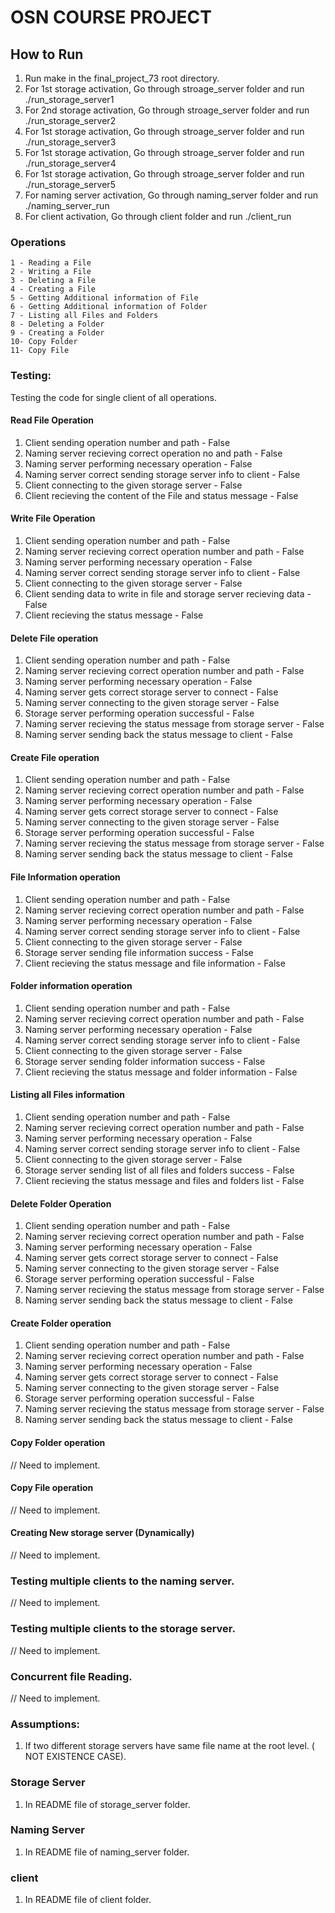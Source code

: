 # OSN COURSE PROJECT 


## How to Run 
1. Run make in the final_project_73 root directory.
2. For 1st storage activation, Go through stroage_server folder and run ./run_storage_server1
3. For 2nd storage activation, Go through stroage_server folder and run ./run_storage_server2
4. For 1st storage activation, Go through stroage_server folder and run ./run_storage_server3
5. For 1st storage activation, Go through stroage_server folder and run ./run_storage_server4
6. For 1st storage activation, Go through stroage_server folder and run ./run_storage_server5
7. For naming server activation, Go through naming_server folder and run ./naming_server_run 
8. For client activation, Go through client folder and run ./client_run 

### Operations 

```
1 - Reading a File
2 - Writing a File
3 - Deleting a File
4 - Creating a File
5 - Getting Additional information of File 
6 - Getting Additional information of Folder
7 - Listing all Files and Folders
8 - Deleting a Folder
9 - Creating a Folder
10- Copy Folder
11- Copy File
``` 

### Testing: 
Testing the code for single client of all operations. 
#### Read File Operation
1. Client sending operation number and path - False 
2. Naming server recieving correct operation no and path - False 
3. Naming server performing necessary operation - False 
4. Naming server correct sending storage server info to client - False 
5. Client connecting to the given storage server - False 
6. Client recieving the content of the File and status message - False 

#### Write File Operation
1. Client sending operation number and path - False 
2. Naming server recieving correct operation number and path - False 
3. Naming server performing necessary operation - False 
4. Naming server correct sending storage server info to client - False 
5. Client connecting to the given storage server - False 
6. Client sending data to write in file and storage server recieving data - False
7. Client recieving the status message - False 

#### Delete File operation
1. Client sending operation number and path - False 
2. Naming server recieving correct operation number and path - False 
3. Naming server performing necessary operation - False 
4. Naming server gets correct storage server to connect - False
5. Naming server connecting to the given storage server - False 
6. Storage server performing operation successful - False
7. Naming server recieving the status message from storage server - False 
8. Naming server sending back the status message to client - False

#### Create File operation
1. Client sending operation number and path - False 
2. Naming server recieving correct operation number and path - False 
3. Naming server performing necessary operation - False 
4. Naming server gets correct storage server to connect - False
5. Naming server connecting to the given storage server - False 
6. Storage server performing operation successful - False
7. Naming server recieving the status message from storage server - False 
8. Naming server sending back the status message to client - False

#### File Information operation
1. Client sending operation number and path - False 
2. Naming server recieving correct operation number and path - False 
3. Naming server performing necessary operation - False 
4. Naming server correct sending storage server info to client - False 
5. Client connecting to the given storage server - False 
6. Storage server sending file information success - False
7. Client recieving the status message and file information - False 

#### Folder information operation 
1. Client sending operation number and path - False 
2. Naming server recieving correct operation number and path - False 
3. Naming server performing necessary operation - False 
4. Naming server correct sending storage server info to client - False 
5. Client connecting to the given storage server - False 
6. Storage server sending folder information success - False
7. Client recieving the status message and folder information - False

#### Listing all Files information 
1. Client sending operation number and path - False 
2. Naming server recieving correct operation number and path - False 
3. Naming server performing necessary operation - False 
4. Naming server correct sending storage server info to client - False 
5. Client connecting to the given storage server - False 
6. Storage server sending list of all files and folders success - False
7. Client recieving the status message and files and folders list - False

#### Delete Folder Operation 
1. Client sending operation number and path - False 
2. Naming server recieving correct operation number and path - False 
3. Naming server performing necessary operation - False 
4. Naming server gets correct storage server to connect - False
5. Naming server connecting to the given storage server - False 
6. Storage server performing operation successful - False
7. Naming server recieving the status message from storage server - False 
8. Naming server sending back the status message to client - False

#### Create Folder operation 
1. Client sending operation number and path - False 
2. Naming server recieving correct operation number and path - False 
3. Naming server performing necessary operation - False 
4. Naming server gets correct storage server to connect - False
5. Naming server connecting to the given storage server - False 
6. Storage server performing operation successful - False
7. Naming server recieving the status message from storage server - False 
8. Naming server sending back the status message to client - False

#### Copy Folder operation 
// Need to implement.

#### Copy File operation 
// Need to implement. 

#### Creating New storage server (Dynamically)
// Need to implement. 


### Testing multiple clients to the naming server. 
// Need to implement. 

### Testing multiple clients to the storage server. 
// Need to implement. 

### Concurrent file Reading. 
// Need to implement. 

### Assumptions: 
1. If two different storage servers have same file name at the root level. ( NOT EXISTENCE CASE). 


### Storage Server
1. In README file of storage_server folder. 

### Naming Server 
1. In README file of naming_server folder. 

### client 
1. In README file of client folder.

